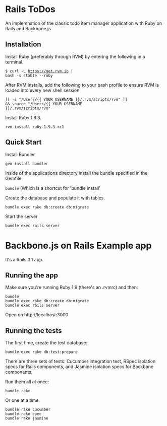 # Rails ToDos

An implemnation of the classic todo item manager application with Ruby on Rails and Backbone.js

## Installation

Install Ruby (preferably through RVM) by entering the following in a terminal.

<code>$ curl -L https://get.rvm.io | bash -s stable --ruby</code>

After RVM installs, add the following to your bash profile to ensure RVM is loaded into every new shell session

<code>[[ -s "/Users/{{ YOUR USERNAME }}/.rvm/scripts/rvm" ]] && source "/Users/{{ YOUR USERNAME }}/.rvm/scripts/rvm"</code>

Install Ruby 1.9.3.

<code>rvm install ruby-1.9.3-rc1</code>

## Quick Start

Install Bundler

<code>gem install bundler</code>

Inside of the applications directory install the bundle specified in the Gemfile

<code>bundle</code> (Which is a shortcut for 'bundle install'

Create the database and populate it with tables.

<code>bundle exec rake db:create db:migrate</code>

Start the server

<code>bundle exec rails server</code>


Backbone.js on Rails Example app
================================

It's a Rails 3.1 app.

Running the app
---------------

Make sure you're running Ruby 1.9 (there's an .rvmrc) and then:

    bundle
    bundle exec rake db:create db:migrate
    bundle exec rails server

Open on http://localhost:3000

Running the tests
-----------------

The first time, create the test database:

    bundle exec rake db:test:prepare

There are three sets of tests: Cucumber integration test, RSpec isolation specs
for Rails components, and Jasmine isolation specs for Backbone components.

Run them all at once:

    bundle rake

Or one at a time

    bundle rake cucumber
    bundle rake spec
    bundle rake jasmine
